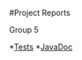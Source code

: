 #Project Reports

Group 5

*[Tests](./reports/tests/test/index.html)
*[JavaDoc](./docs/javadoc/index.html)
